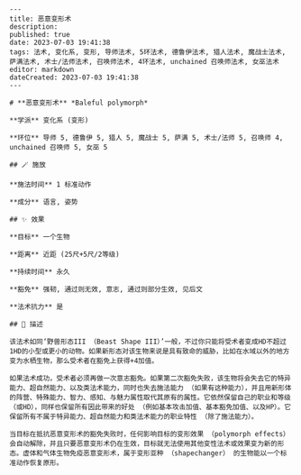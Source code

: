 
    ---
    title: 恶意变形术
    description: 
    published: true
    date: 2023-07-03 19:41:38
    tags: 法术, 变化系, 变形, 导师法术, 5环法术, 德鲁伊法术, 猎人法术, 魔战士法术, 萨满法术, 术士/法师法术, 召唤师法术, 4环法术, unchained 召唤师法术, 女巫法术
    editor: markdown
    dateCreated: 2023-07-03 19:41:38
    ---

    # **恶意变形术** *Baleful polymorph*

    **学派** 变化系 (变形) 

    **环位** 导师 5, 德鲁伊 5, 猎人 5, 魔战士 5, 萨满 5, 术士/法师 5, 召唤师 4, unchained 召唤师 5, 女巫 5

    ## 🪄 施放

    **施法时间** 1 标准动作

    **成分** 语言, 姿势

    ## ✨ 效果 

    **目标** 一个生物 

    **距离** 近距 (25尺+5尺/2等级)  

    **持续时间** 永久 

    **豁免** 强韧, 通过则无效, 意志, 通过则部分生效, 见后文

    **法术抗力** 是

    ## 📖 描述

    该法术如同‘野兽形态III （Beast Shape III）’一般，不过你只能将受术者变成HD不超过1HD的小型或更小的动物。如果新形态对该生物来说是具有致命的威胁，比如在水域以外的地方变为水栖生物，那么受术者在豁免上获得+4加值。

    如果法术成功，受术者必须再做一次意志豁免。如果第二次豁免失败，该生物将会失去它的特异能力、超自然能力、以及类法术能力，同时也失去施法能力 （如果有这种能力），并且用新形体的阵营、特殊能力、智力、感知、与魅力属性取代其原有的属性。它依然保留自己的职业和等级 （或HD），同样也保留所有因此带来的好处 （例如基本攻击加值、基本豁免加值、以及HP）。它保留所有不属于特异能力、超自然能力和类法术能力的职业特性 （除了施法能力）。

    当目标在抵抗恶意变形术的豁免失败时，任何影响目标的变形效果 （polymorph effects） 会自动解除，并且只要恶意变形术仍在生效，目标就无法使用其他变性法术或效果变为新的形态。虚体和气体生物免疫恶意变形术，属于变形亚种 （shapechanger） 的生物能以一个标准动作恢复原形。
    